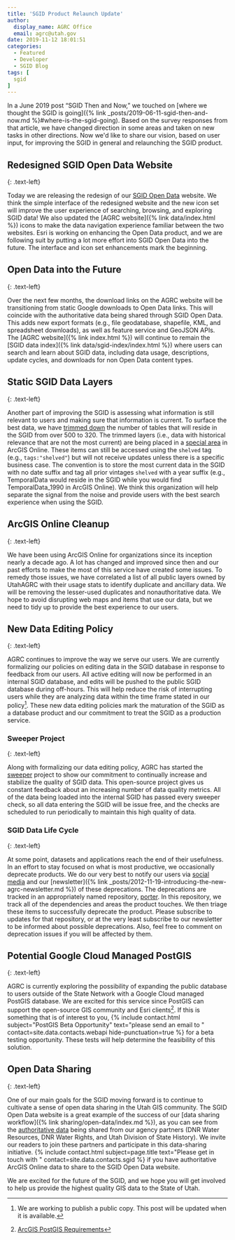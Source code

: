 ```yaml
---
title: 'SGID Product Relaunch Update'
author:
  display_name: AGRC Office
  email: agrc@utah.gov
date: 2019-11-12 18:01:51
categories:
  - Featured
  - Developer
  - SGID Blog
tags: [
  sgid
]
---
```


In a June 2019 post “SGID Then and Now,” we touched on [where we thought the SGID is going]({% link _posts/2019-06-11-sgid-then-and-now.md %}#where-is-the-sgid-going). Based on the survey responses from that article, we have changed direction in some areas and taken on new tasks in other directions. Now we'd like to share our vision, based on user input, for improving the SGID in general and relaunching the SGID product.

## Redesigned SGID Open Data Website
{: .text-left}

Today we are releasing the redesign of our [SGID Open Data](https://opendata.gis.utah.gov/) website. We think the simple interface of the redesigned website and the new icon set will improve the user experience of searching, browsing, and exploring SGID data! We also updated the [AGRC website]({% link data/index.html %}) icons to make the data navigation experience familiar between the two websites. Esri is working on enhancing the Open Data product, and we are following suit by putting a lot more effort into SGID Open Data into the future. The interface and icon set enhancements mark the beginning.

## Open Data into the Future
{: .text-left}

Over the next few months, the download links on the AGRC website will be transitioning from static Google downloads to Open Data links. This will coincide with the authoritative data being shared through SGID Open Data. This adds new export formats (e.g., file geodatabase, shapefile, KML, and spreadsheet downloads), as well as feature service and GeoJSON APIs. The [AGRC website]({% link index.html %}) will continue to remain the [SGID data index]({% link data/sgid-index/index.html %}) where users can search and learn about SGID data, including data usage, descriptions, update cycles, and downloads for non Open Data content types.

## Static SGID Data Layers
{: .text-left}

Another part of improving the SGID is assessing what information is still relevant to users and making sure that information is current. To surface the best data, we have [trimmed down](https://docs.google.com/spreadsheets/d/1FNCvSQxgQbFG--k3ZapscsTapbrxtSGlKqMcMLCsTYs/edit#gid=0) the number of tables that will reside in the SGID from over 500 to 320. The trimmed layers (i.e., data with historical relevance that are not the most current) are being placed in a [special area](https://utah.maps.arcgis.com/home/search.html?t=content&q=tags%3A%22shelved%22) in ArcGIS Online. These items can still be accessed using the `shelved` tag (e.g., `tags:"shelved"`) but will not receive updates unless there is a specific business case. The convention is to store the most current data in the SGID with no date suffix and tag all prior vintages `shelved` with a year suffix (e.g., TemporalData would reside in the SGID while you would find TemporalData_1990 in ArcGIS Online). We think this organization will help separate the signal from the noise and provide users with the best search experience when using the SGID.

## ArcGIS Online Cleanup
{: .text-left}

We have been using ArcGIS Online for organizations since its inception nearly a decade ago. A lot has changed and improved since then and our past efforts to make the most of this service have created some issues. To remedy those issues, we have correlated a list of all public layers owned by UtahAGRC with their usage stats to identify duplicate and ancillary data. We will be removing the lesser-used duplicates and nonauthoritative data. We hope to avoid disrupting web maps and items that use our data, but we need to tidy up to provide the best experience to our users.

## New Data Editing Policy
{: .text-left}

AGRC continues to improve the way we serve our users. We are currently formalizing our policies on editing data in the SGID database in response to feedback from our users. All active editing will now be performed in an internal SGID database, and edits will be pushed to the public SGID database during off-hours. This will help reduce the risk of interrupting users while they are analyzing data within the time frame stated in our policy[^policy-link]. These new data editing policies mark the maturation of the SGID as a database product and our commitment to treat the SGID as a production service.

### Sweeper Project
{: .text-left}

Along with formalizing our data editing policy, AGRC has started the [sweeper](https://github.com/agrc/sweeper) project to show our commitment to continually increase and stabilize the quality of SGID data. This open-source project gives us constant feedback about an increasing number of data quality metrics. All of the data being loaded into the internal SGID has passed every sweeper check, so all data entering the SGID will be issue free, and the checks are scheduled to run periodically to maintain this high quality of data.

### SGID Data Life Cycle
{: .text-left}

At some point, datasets and applications reach the end of their usefulness. In an effort to stay focused on what is most productive, we occasionally deprecate products. We do our very best to notify our users via [social media](https://twitter.com/MapUtah) and our [newsletter]({% link _posts/2012-11-19-introducing-the-new-agrc-newsletter.md %}) of these deprecations. The deprecations are tracked in an appropriately named repository, [porter](https://github.com/agrc/porter). In this repository, we track all of the dependencies and areas the product touches. We then triage these items to successfully deprecate the product. Please subscribe to updates for that repository, or at the very least subscribe to our newsletter to be informed about possible deprecations. Also, feel free to comment on deprecation issues if you will be affected by them.

## Potential Google Cloud Managed PostGIS
{: .text-left}

AGRC is currently exploring the possibility of expanding the public database to users outside of the State Network with a Google Cloud managed PostGIS database. We are excited for this service since PostGIS can support the open-source GIS community and Esri clients[^esri-requirements]. If this is something that is of interest to you, {% include contact.html subject="PostGIS Beta Opportunity" text="please send an email to " contact=site.data.contacts.webapi hide-punctuation=true %} for a beta testing opportunity. These tests will help determine the feasibility of this solution.

## Open Data Sharing
{: .text-left}

One of our main goals for the SGID moving forward is to continue to cultivate a sense of open data sharing in the Utah GIS community. The SGID Open Data website is a great example of the success of our [data sharing workflow]({% link sharing/open-data/index.md %}), as you can see from the [authoritative data](https://opendata.gis.utah.gov/search?source=utah%20dnr%20online%20maps%2Cutah%20division%20of%20water%20resources) being shared from our agency partners (DNR Water Resources, DNR Water Rights, and Utah Division of State History). We invite our readers to join these partners and participate in this data-sharing initiative. {% include contact.html subject=page.title text="Please get in touch with " contact=site.data.contacts.sgid %} if you have authoritative ArcGIS Online data to share to the SGID Open Data website.

We are excited for the future of the SGID, and we hope you will get involved to help us provide the highest quality GIS data to the State of Utah.

[^policy-link]: We are working to publish a public copy. This post will be updated when it is available.
[^esri-requirements]: [ArcGIS PostGIS Requirements](https://pro.arcgis.com/en/pro-app/help/data/geodatabases/manage-postgresql/database-requirements-postgresql.htm)
